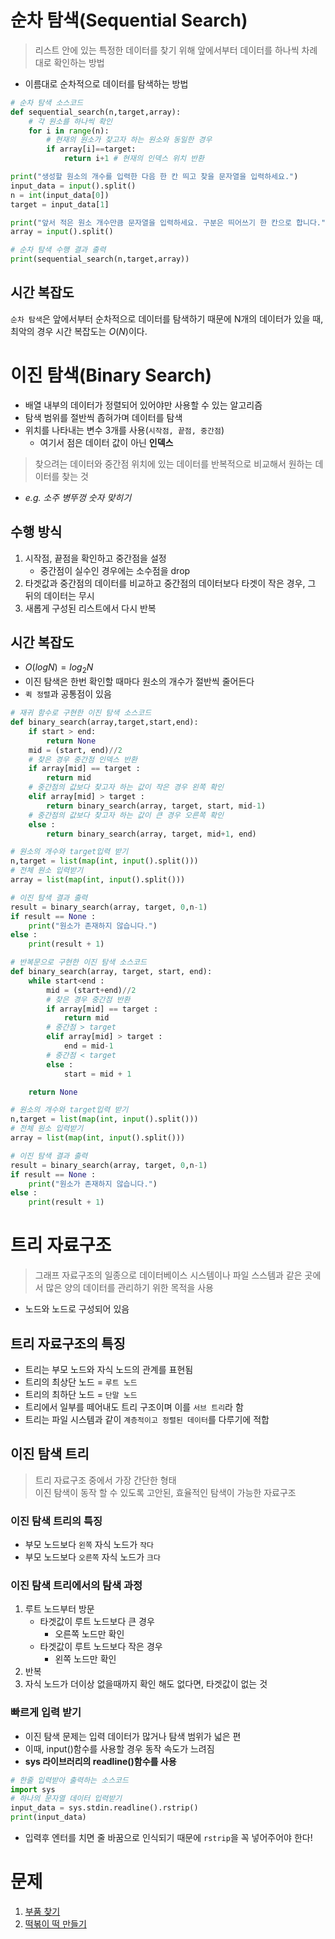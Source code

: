 # 순차 탐색(Sequential Search)
> 리스트 안에 있는 특정한 데이터를 찾기 위해 앞에서부터 데이터를 하나씩 차례대로 확인하는 방법
- 이름대로 순차적으로 데이터를 탐색하는 방법
```python
# 순차 탐색 소스코드
def sequential_search(n,target,array):
    # 각 원소를 하나씩 확인
    for i in range(n):
        # 현재의 원소가 찾고자 하는 원소와 동일한 경우
        if array[i]==target:
            return i+1 # 현재의 인덱스 위치 반환

print("생성할 원소의 개수를 입력한 다음 한 칸 띄고 찾을 문자열을 입력하세요.")
input_data = input().split()
n = int(input_data[0])
target = input_data[1]

print("앞서 적은 원소 개수만큼 문자열을 입력하세요. 구분은 띄어쓰기 한 칸으로 합니다.")
array = input().split()

# 순차 탐색 수행 결과 출력
print(sequential_search(n,target,array))
```
## 시간 복잡도
`순차 탐색`은 앞에서부터 순차적으로 데이터를 탐색하기 때문에 N개의 데이터가 있을 때, 최악의 경우 시간 복잡도는 $O(N)$이다.

# 이진 탐색(Binary Search)
- 배열 내부의 데이터가 정렬되어 있어야만 사용할 수 있는 알고리즘
- 탐색 범위를 절반씩 좁혀가며 데이터를 탐색
- 위치를 나타내는 변수 3개를 사용(`시작점, 끝점, 중간점`)
    - 여기서 점은 데이터 값이 아닌 **인덱스**
> 찾으려는 데이터와 중간점 위치에 있는 데이터를 반복적으로 비교해서 원하는 데이터를 찾는 것
- *e.g. 소주 병뚜껑 숫자 맞히기*
## 수행 방식
1. 시작점, 끝점을 확인하고 중간점을 설정
    - 중간점이 실수인 경우에는 소수점을 drop
2. 타겟값과 중간점의 데이터를 비교하고 중간점의 데이터보다 타겟이 작은 경우, 그 뒤의 데이터는 무시
3. 새롭게 구성된 리스트에서 다시 반복
## 시간 복잡도
- $O(logN) = log_2N$
- 이진 탐색은 한번 확인할 때마다 원소의 개수가 절반씩 줄어든다
- `퀵 정렬`과 공통점이 있음
```python
# 재귀 함수로 구현한 이진 탐색 소스코드
def binary_search(array,target,start,end):
    if start > end:
        return None
    mid = (start, end)//2
    # 찾은 경우 중간점 인덱스 반환
    if array[mid] == target : 
        return mid
    # 중간점의 값보다 찾고자 하는 값이 작은 경우 왼쪽 확인
    elif array[mid] > target : 
        return binary_search(array, target, start, mid-1)
    # 중간점의 값보다 찾고자 하는 값이 큰 경우 오른쪽 확인
    else : 
        return binary_search(array, target, mid+1, end)

# 원소의 개수와 target입력 받기
n,target = list(map(int, input().split()))
# 전체 원소 입력받기
array = list(map(int, input().split()))

# 이진 탐색 결과 출력
result = binary_search(array, target, 0,n-1)
if result == None : 
    print("원소가 존재하지 않습니다.")
else : 
    print(result + 1)
```
```python
# 반복문으로 구현한 이진 탐색 소스코드
def binary_search(array, target, start, end):
    while start<end : 
        mid = (start+end)//2
        # 찾은 경우 중간점 반환
        if array[mid] == target : 
            return mid
        # 중간점 > target
        elif array[mid] > target : 
            end = mid-1
        # 중간점 < target
        else : 
            start = mid + 1

    return None

# 원소의 개수와 target입력 받기
n,target = list(map(int, input().split()))
# 전체 원소 입력받기
array = list(map(int, input().split()))

# 이진 탐색 결과 출력
result = binary_search(array, target, 0,n-1)
if result == None : 
    print("원소가 존재하지 않습니다.")
else : 
    print(result + 1)
```

# 트리 자료구조
> 그래프 자료구조의 일종으로 데이터베이스 시스템이나 파일 스스템과 같은 곳에서 많은 양의 데이터를 관리하기 위한 목적을 사용
- 노드와 노드로 구성되어 있음
## 트리 자료구조의 특징
- 트리는 부모 노드와 자식 노드의 관계를 표현됨
- 트리의 최상단 노드 = `루트 노드`
- 트리의 최하단 노드 = `단말 노드`
- 트리에서 일부를 떼어내도 트리 구조이며 이를 `서브 트리`라 함
- 트리는 파일 시스템과 같이 `계층적이고 정렬된 데이터`를 다루기에 적합
## 이진 탐색 트리
> 트리 자료구조 중에서 가장 간단한 형태\
이진 탐색이 동작 할 수 있도록 고안된, 효율적인 탐색이 가능한 자료구조
### 이진 탐색 트리의 특징
- 부모 노드보다 `왼쪽` 자식 노드가 `작다`
- 부모 노드보다 `오른쪽` 자식 노드가 `크다`
### 이진 탐색 트리에서의 탐색 과정
1. 루트 노드부터 방문
    - 타겟값이 루트 노드보다 큰 경우
        - 오른쪽 노드만 확인
    - 타겟값이 루트 노드보다 작은 경우
        - 왼쪽 노드만 확인
2. 반복
3. 자식 노드가 더이상 없을때까지 확인 해도 없다면, 타겟값이 없는 것
### 빠르게 입력 받기
- 이진 탐색 문제는 입력 데이터가 많거나 탐색 범위가 넓은 편
- 이때, input()함수를 사용할 경우 동작 속도가 느려짐
- **sys 라이브러리의 readline()함수를 사용**
```python
# 한줄 입력받아 출력하는 소스코드
import sys
# 하나의 문자열 데이터 입력받기
input_data = sys.stdin.readline().rstrip()
print(input_data)
```
- 입력후 엔터를 치면 줄 바꿈으로 인식되기 때문에 `rstrip`을 꼭 넣어주어야 한다!
# 문제
1. [부품 찾기](https://github.com/NIckmin96/this_is_coding_test/blob/main/search/_1.py)
2. [떡볶이 떡 만들기](https://github.com/NIckmin96/this_is_coding_test/blob/main/search/_2.py)